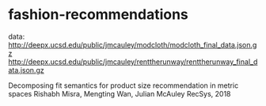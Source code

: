 # fashion-recommendations

data: 
http://deepx.ucsd.edu/public/jmcauley/modcloth/modcloth_final_data.json.gz
http://deepx.ucsd.edu/public/jmcauley/renttherunway/renttherunway_final_data.json.gz

Decomposing fit semantics for product size recommendation in metric spaces
Rishabh Misra, Mengting Wan, Julian McAuley
RecSys, 2018
